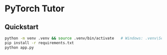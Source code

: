 # PyTorch Tutor 

## Quickstart
```bash
python -m venv .venv && source .venv/bin/activate   # Windows: .venv\Scripts\activate
pip install -r requirements.txt
python app.py
```
